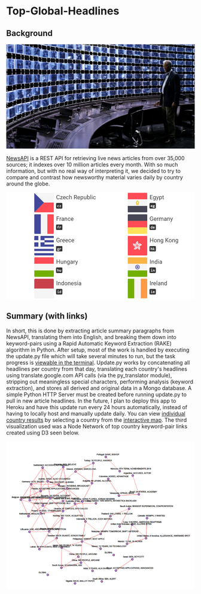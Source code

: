 # Top-Global-Headlines

## Background

![Idea](Images/newsapi_idea.jpg)

[NewsAPI](https://newsapi.org/) is a REST API for retrieving live news articles from over 35,000 sources; it indexes over 10 million articles every month.
With so much information, but with no real way of interpreting it, we decided to try to compare and contrast how newsworthy material varies daily by country around the globe.

![Sources](Images/source_countries.png)

## Summary (with links)
In short, this is done by extracting article summary paragraphs from NewsAPI, translating them into English, and breaking them down into keyword-pairs using a Rapid Automatic Keyword Extraction (RAKE) algorithm in Python.  After setup, most of the work is handled by executing the update.py file which will take several minutes to run, but the task progress is [viewable in the terminal](Images/newsapi_update.png). Update.py works by concatenating all headlines per country from that day, translating each country's headlines using translate.google.com API calls (via the py_translator module), stripping out meaningless special characters, performing analysis (keyword extraction), and stores all derived and original data in a Mongo database.  A simple Python HTTP Server must be created before running update.py to pull in new article headlines. In the future, I plan to deploy this app to Heroku and have this update run every 24 hours automatically, instead of having to locally host and manually update daily. You can view [individual country results](Images/newsapi_summary.png) by selecting a country from the [interactive map](Images/Interactive_Map.png). The third visualization used was a Node Network of top country keyword-pair links created using D3 seen below.

![Node Network](Images/Node_Network.png)
